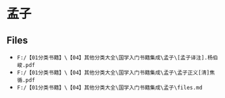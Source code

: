 # 孟子

## Files

- `F:/【01分类书籍】\【04】其他分类大全\国学入门书籍集成\孟子\[孟子译注].杨伯峻.pdf`
- `F:/【01分类书籍】\【04】其他分类大全\国学入门书籍集成\孟子\孟子正义[清]焦循.pdf`
- `F:/【01分类书籍】\【04】其他分类大全\国学入门书籍集成\孟子\files.md`
